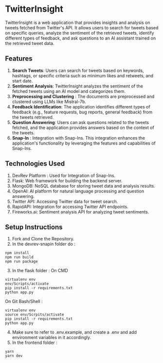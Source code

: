 # TwitterInsight
TwitterInsight is a web application that provides insights and analysis on tweets fetched from Twitter's API. It allows users to search for tweets based on specific queries, analyze the sentiment of the retrieved tweets, identify different types of feedback, and ask questions to an AI assistant trained on the retrieved tweet data.

## Features
1. **Search Tweets**: Users can search for tweets based on keywords, hashtags, or specific criteria such as minimum likes and retweets, and start date.
2. **Sentiment Analysis**: TwitterInsight analyzes the sentiment of the fetched tweets using an AI model and categorizes them.
3. **Preprocessing and Clustering** : The documents are preprocessed and clustered using LLMs like Mistral-7b.
4. **Feedback Identification**: The application identifies different types of feedback (e.g., feature requests, bug reports, general feedback) from the tweets retrieved.
5. **Question Answering**: Users can ask questions related to the tweets fetched, and the application provides answers based on the context of the tweets.
6. **Snap-In** : Integration with Snap-Ins. This integration enhances the application's functionality by leveraging the features and capabilities of Snap-Ins. 


## Technologies Used
1. DevRev Platform : Used for Integration of Snap-Ins.
2. Flask: Web framework for building the backend server.
3. MongoDB: NoSQL database for storing tweet data and analysis results.
4. OpenAI: AI platform for natural language processing and question answering.
5. Twitter API: Accessing Twitter data for tweet search.
6. RapidAPI: Integration for accessing Twitter API endpoints.
7. Fireworks.ai: Sentiment analysis API for analyzing tweet sentiments.

## Setup Instructions
1. Fork and Clone the Repository.
2. In the devrev-snapin folder do :
```
npm install
npm run build
npm run package
```
3. In the flask folder :
On CMD
```
virtualenv env
env/Scripts/activate
pip install -r requirements.txt
python app.py
```
On Git Bash/Shell : 
```
virtualenv env
source env/Scrpits/activate
pip install -r requirements.txt
python app.py
```
4. Make sure to refer to .env.example, and create a .env and add environment variables in it accordingly.
5. In the frontend folder :
```
yarn
yarn dev
```
